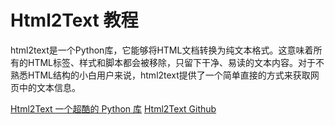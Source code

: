 # Html2Text 教程

<show-structure depth="2"/>

html2text是一个Python库，它能够将HTML文档转换为纯文本格式。这意味着所有的HTML标签、样式和脚本都会被移除，只留下干净、易读的文本内容。对于不熟悉HTML结构的小白用户来说，html2text提供了一个简单直接的方式来获取网页中的文本信息。


<seealso>
<category ref="ref_docs">
    <a href="https://mp.weixin.qq.com/s/MKkDEsYyWQFHZfRUHt1TGA">Html2Text 一个超酷的 Python 库</a>
</category>
<category ref="ref_github">
    <a href="https://github.com/Alir3z4/html2text">Html2Text Github</a>
</category>
<category ref="ref_issues"></category>
<category ref="ref_hf"></category>
<category ref="ref_ms"></category>
</seealso>